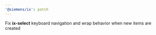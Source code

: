 ```yaml
---
'@siemens/ix': patch
---
```


Fix **ix-select** keyboard navigation and wrap behavior when new items are created
